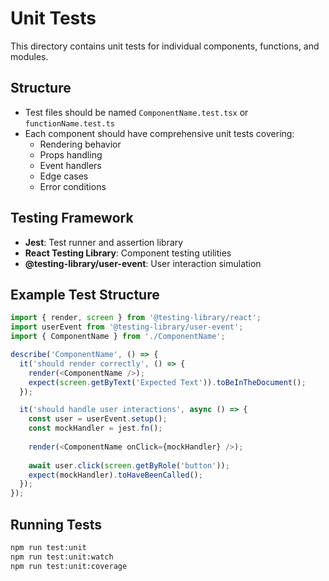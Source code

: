 # Unit Tests

This directory contains unit tests for individual components, functions, and modules.

## Structure
- Test files should be named `ComponentName.test.tsx` or `functionName.test.ts`
- Each component should have comprehensive unit tests covering:
  - Rendering behavior
  - Props handling
  - Event handlers
  - Edge cases
  - Error conditions

## Testing Framework
- **Jest**: Test runner and assertion library
- **React Testing Library**: Component testing utilities
- **@testing-library/user-event**: User interaction simulation

## Example Test Structure
```typescript
import { render, screen } from '@testing-library/react';
import userEvent from '@testing-library/user-event';
import { ComponentName } from './ComponentName';

describe('ComponentName', () => {
  it('should render correctly', () => {
    render(<ComponentName />);
    expect(screen.getByText('Expected Text')).toBeInTheDocument();
  });

  it('should handle user interactions', async () => {
    const user = userEvent.setup();
    const mockHandler = jest.fn();
    
    render(<ComponentName onClick={mockHandler} />);
    
    await user.click(screen.getByRole('button'));
    expect(mockHandler).toHaveBeenCalled();
  });
});
```

## Running Tests
```bash
npm run test:unit
npm run test:unit:watch
npm run test:unit:coverage
```
